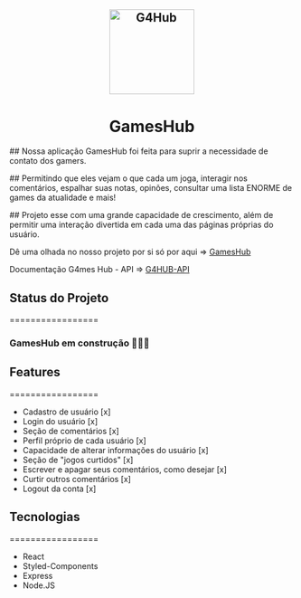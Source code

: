 <h2 align="center"><img src="./src/images/g4HUB.svg" alt="G4Hub" width="150px"></h2>

**<h1 align="center">GamesHub</h1>**

<div>
    <p>## Nossa aplicação GamesHub foi feita para suprir a necessidade de contato dos gamers.</p>
    <p>## Permitindo que eles vejam o que cada um joga, interagir nos comentários, espalhar suas notas, opinões, consultar uma lista ENORME de games da atualidade e mais!</p>
    <p>## Projeto esse com uma grande capacidade de crescimento, além de permitir uma interação divertida em cada uma das páginas próprias do usuário.</p>
</div>

<div>
    <p>Dê uma olhada no nosso projeto por si só por aqui => <span><a href="https://capstone-m3-projeto-final.vercel.app/">GamesHub</a></span></p>
    <p>Documentação G4mes Hub - API => <a href="https://github.com/marcos-vinicius-mafei/G4-Hub-API">G4HUB-API</a></p>
</div>

<div>
    <h2>Status do Projeto</h2>
    =================
    <h3>GamesHub em construção 🚀🚀🚀</h3>
</div>

<div>
    <h2>Features</h2>
    =================
    <ul>
        <li>Cadastro de usuário [x]</li>
        <li>Login do usuário [x]</li>
        <li>Seção de comentários [x]</li>
        <li>Perfil próprio de cada usuário [x]</li>
        <li>Capacidade de alterar informações do usuário [x]</li>
        <li>Seção de "jogos curtidos" [x]</li>
        <li>Escrever e apagar seus comentários, como desejar [x]</li>
        <li>Curtir outros comentários [x]</li>
        <li>Logout da conta [x]</li>
    </ul>
</div>


<div>
    <h2>Tecnologias</h2>
    =================
    <ul>
        <li>React</li>
        <li>Styled-Components</li>
        <li>Express</li>
        <li>Node.JS</li>
    </ul>
</div>